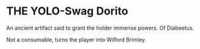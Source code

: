 THE YOLO-Swag Dorito
====================

An ancient artifact said to grant the holder immense powers.  Of Diabeetus.

Not a consumable, turns the player into Wilford Brimley.
